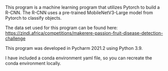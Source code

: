 This program is a machine learning program that utilizes Pytorch to build a R-CNN. The R-CNN 
uses a pre-trained MobileNetV3-Large model from Pytorch to classify objects.

The data set used for this program can be found here: https://zindi.africa/competitions/makerere-passion-fruit-disease-detection-challenge

This program was developed in Pycharm 2021.2 using Python 3.9.

I have included a conda environment yaml file, so you can recreate the conda environment locally.